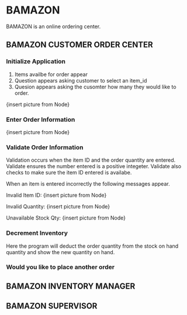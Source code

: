 # BAMAZON

BAMAZON is an online ordering center.  

## BAMAZON CUSTOMER ORDER CENTER

### Initialize Application

1) Items availbe for order appear
2) Question appears asking customer to select an item_id
3) Quesion appears asking the cusomter how many they would like to order.

{insert picture from Node}

### Enter Order Information

{insert picture from Node}

### Validate Order Information

Validation occurs when the item ID and the order quantity are entered.  Validate ensures the number entered is a positive integeter.
Validate also checks to make sure the item ID entered is availabe.

When an item is entered incorrectly the following messages appear.

Invalid Item ID:
{insert picture from Node}

Invalid Quantity:
{insert picture from Node}

Unavailable Stock Qty:
{insert picture from Node}

### Decrement Inventory

Here the program will deduct the order quantity from the stock on hand quantity and show the new quantity on hand.

### Would you like to place another order

## BAMAZON INVENTORY MANAGER

## BAMAZON SUPERVISOR
